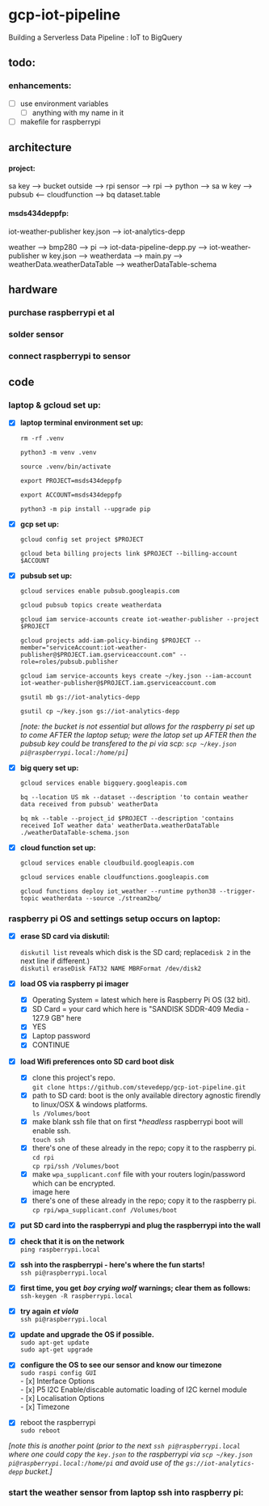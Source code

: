 # gcp-iot-pipeline
Building a Serverless Data Pipeline : IoT to BigQuery

## todo:

### enhancements:
- [ ] use environment variables
   - [ ] anything with my name in it
- [ ] makefile for raspberrypi

## architecture

#### project:
sa key —> bucket
outside —> rpi sensor —> rpi —> python —> sa w key —> pubsub <— cloudfunction —> bq dataset.table

#### msds434deppfp:
iot-weather-publisher key.json —> iot-analytics-depp

weather —> bmp280 —> pi —> iot-data-pipeline-depp.py --> iot-weather-publisher w key.json —> weatherdata —> main.py —> weatherData.weatherDataTable —> weatherDataTable-schema

## hardware  

### purchase raspberrypi et al

### solder sensor 

### connect raspberrypi to sensor

## code

### laptop & gcloud set up:

- [x] **laptop terminal environment set up:**

    ```rm -rf .venv```

    ```python3 -m venv .venv```

    ```source .venv/bin/activate```

    ```export PROJECT=msds434deppfp```

    ```export ACCOUNT=msds434deppfp```

    ```python3 -m pip install --upgrade pip```

- [x] **gcp set up:**

    ```gcloud config set project $PROJECT```

    ```gcloud beta billing projects link $PROJECT --billing-account $ACCOUNT```

- [x] **pubsub set up:**

    ```gcloud services enable pubsub.googleapis.com```

    ```gcloud pubsub topics create weatherdata```

    ```gcloud iam service-accounts create iot-weather-publisher --project $PROJECT```

    ```gcloud projects add-iam-policy-binding $PROJECT --member="serviceAccount:iot-weather-publisher@$PROJECT.iam.gserviceaccount.com" --role=roles/pubsub.publisher```

    ```gcloud iam service-accounts keys create ~/key.json --iam-account iot-weather-publisher@$PROJECT.iam.gserviceaccount.com```

    ```gsutil mb gs://iot-analytics-depp```

    ```gsutil cp ~/key.json gs://iot-analytics-depp```
    
    *[note: the bucket is not essential but allows for the raspberry pi set up to come AFTER the laptop setup; were the latop set up AFTER then the pubsub key could be transfered to the pi via scp:
    ```scp ~/key.json pi@raspberrypi.local:/home/pi```]*

- [x] **big query set up:**

    ```gcloud services enable bigquery.googleapis.com```

    ```bq --location US mk --dataset --description 'to contain weather data received from pubsub' weatherData```

    ```bq mk --table --project_id $PROJECT --description 'contains received IoT weather data' weatherData.weatherDataTable ./weatherDataTable-schema.json```

- [x] **cloud function set up:**

    ```gcloud services enable cloudbuild.googleapis.com```

    ```gcloud services enable cloudfunctions.googleapis.com```

    ```gcloud functions deploy iot_weather --runtime python38 --trigger-topic weatherdata --source ./stream2bq/```

### raspberry pi OS and settings setup occurs on laptop:

- [x] **erase SD card via diskutil:**

    ```diskutil list``` reveals which disk is the SD card; replace```disk 2``` in the next line if different.)  
    ```diskutil eraseDisk FAT32 NAME MBRFormat /dev/disk2```

- [x] **load OS via raspberry pi imager**
    - [x] Operating System = latest which here is Raspberry Pi OS (32 bit).
    - [x] SD Card = your card which here is "SANDISK SDDR-409 Media - 127.9 GB" here
    - [x] YES
    - [x] Laptop password
    - [x] CONTINUE
    
- [x] **load Wifi preferences onto SD card boot disk**
    - [x] clone this project's repo.  
        ```git clone https://github.com/stevedepp/gcp-iot-pipeline.git```  
    - [x] path to SD card: boot is the only available directory agnostic firendly to linux/OSX & windows platforms.  
            ```ls /Volumes/boot```  
    - [x] make blank ssh file that on first **headless* raspberrypi boot will enable ssh.  
            ```touch ssh```  
    - [x] there's one of these already in the repo; copy it to the raspberry pi.  
            ```cd rpi```  
            ```cp rpi/ssh /Volumes/boot```  
    - [x] make ```wpa_supplicant.conf``` file with your routers login/password which can be encrypted.  
                    image here
    - [x] there's one of these already in the repo; copy it to the raspberry pi.  
        ```cp rpi/wpa_supplicant.conf /Volumes/boot```  
        
- [x] **put SD card into the raspberrypi and plug the raspberrypi into the wall**  

- [x] **check that it is on the network**  
    ```ping raspberrypi.local```  
    
- [x] **ssh into the raspberrypi - here's where the fun starts!**  
    ```ssh pi@raspberrypi.local```  
    
- [x] **first time, you get** ***boy crying wolf*** **warnings; clear them as follows:**  
    ```ssh-keygen -R raspberrypi.local```  
    
- [x] **try again** ***et viola***  
    ```ssh pi@raspberrypi.local```  

- [x] **update and upgrade the OS if possible.**  
    ```sudo apt-get update```  
    ```sudo apt-get upgrade```  
- [x] **configure the OS to see our sensor and know our timezone**  
    ```sudo raspi config GUI```  
        - [x] Interface Options  
        - [x] P5 I2C Enable/discable automatic loading of I2C kernel module  
        - [x] Localisation Options  
        - [x] Timezone  
- [x] reboot the raspberrypi  
    ```sudo reboot```  

*[note this is another point (prior to the next ```ssh pi@raspberrypi.local``` where one could copy the ```key.json``` to the raspberrypi via   ```scp ~/key.json pi@raspberrypi.local:/home/pi``` and avoid use of the ```gs://iot-analytics-depp``` bucket.]*

### start the weather sensor from laptop ssh into raspberry pi:
